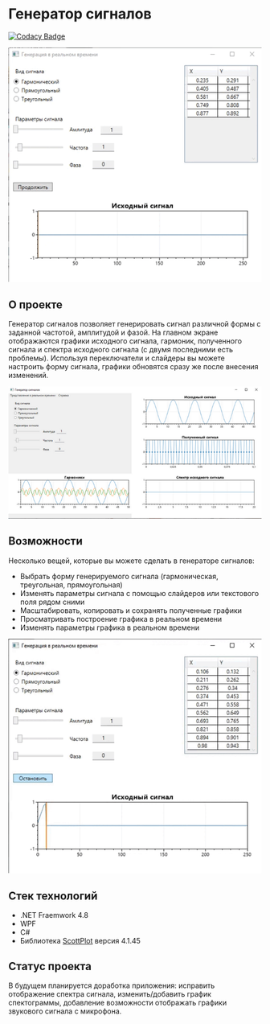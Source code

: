 # Генератор сигналов
[![Codacy Badge](https://app.codacy.com/project/badge/Grade/561dd59e468546138fe62c7d0be50caf)](https://www.codacy.com/gh/Anarielle/SignalGenerator/dashboard?utm_source=github.com&amp;utm_medium=referral&amp;utm_content=Anarielle/SignalGenerator&amp;utm_campaign=Badge_Grade)

![Alt text](./Resources/SG_realtime.gif) 

## О проекте 
Генератор сигналов позволяет генерировать сигнал различной формы с заданной частотой, амплитудой и фазой.
На главном экране отображаются графики исходного сигнала, гармоник, полученного сигнала и спектра исходного сигнала (с двумя последними есть проблемы). 
Используя переключатели и слайдеры вы можете настроить форму сигнала, графики обновятся сразу же после внесения изменений.

![Alt text](./Resources/SG_harmonic.png) 

## Возможности
Несколько вещей, которые вы можете сделать в генераторе сигналов:
-   Выбрать форму генерируемого сигнала (гармоническая, треугольная, прямоугольная)
-   Изменять параметры сигнала с помощью слайдеров или текстового поля рядом сними
-   Масштабировать, копировать и сохранять полученные графики
-   Просматривать построение графика в реальном времени
-   Изменять параметры графика в реальном времени

![Alt text](./Resources/SG_functional.gif) 

## Стек технологий
-   .NET Fraemwork 4.8 
-   WPF
-   C#
-   Библиотека [ScottPlot](https://scottplot.net/ "Перейти на сайт ScottPlot") версия 4.1.45

## Статус проекта
В будущем планируется доработка приложения: исправить отображение спектра сигнала, изменить/добавить график спектограммы, добавление возможности отображать графики звукового сигнала с микрофона.